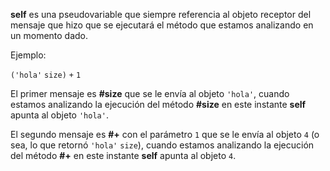 **self** es una pseudovariable que siempre referencia al objeto receptor del mensaje que hizo que se ejecutará el método que estamos analizando en un momento dado.

Ejemplo:

`('hola'` `size)` `+` `1`

El primer mensaje es **\#size** que se le envía al objeto `'hola'`, cuando estamos analizando la ejecución del método **\#size** en este instante **self** apunta al objeto `'hola'`.

El segundo mensaje es **\#+** con el parámetro `1` que se le envía al objeto `4` (o sea, lo que retornó `'hola'` `size`), cuando estamos analizando la ejecución del método **\#+** en este instante **self** apunta al objeto `4`.
